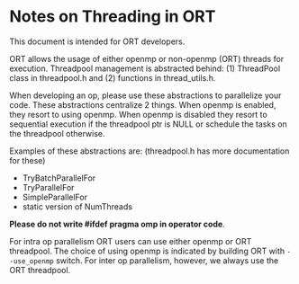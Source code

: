 # Notes on Threading in ORT

This document is intended for ORT developers.

ORT allows the usage of either openmp or non-openmp (ORT) threads for execution. Threadpool management
is abstracted behind: (1) ThreadPool class in threadpool.h and (2) functions in thread_utils.h.

When developing an op, please use these abstractions to parallelize your code. These abstractions centralize 2 things.
When openmp is enabled, they resort to using openmp. When openmp is disabled they resort to sequential execution if the threadpool ptr is NULL or schedule the tasks on the threadpool otherwise. 

Examples of these abstractions are: (threadpool.h has more documentation for these)
* TryBatchParallelFor
* TryParallelFor
* SimpleParallelFor
* static version of NumThreads

**Please do not write #ifdef pragma omp in operator code**.

For intra op parallelism ORT users can use either openmp or ORT threadpool. The choice of using openmp is indicated by building ORT with ```--use_openmp``` switch. For inter op parallelism, however, we always use the ORT threadpool. 
